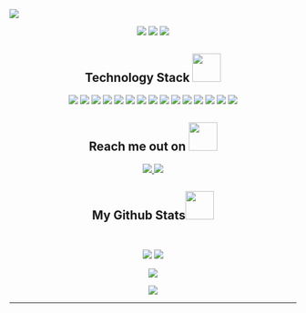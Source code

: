 <p align="center">
 
</p align="center">
<img src="https://github.com/ritik307/ritik307/blob/main/images/header_.png" />

<p align="center">
 
 <img src="https://badges.pufler.dev/visits/RachidMoysePolania/RachidMoysePolania"/> 
 <!-- <img src="https://badges.pufler.dev/years/ritik307"/> -->
 <img src="https://badges.pufler.dev/repos/RachidMoysePolania"/>
 <img src="https://badges.pufler.dev/commits/monthly/RachidMoysePolania" />

</p>

<!-- <p align="center">
  I'm a 3rd year student pursuing Master's in Systems Engineering 🎓 from Areandina University 🏛. I'm a passionate learner who's always willing to learn and work across technologies and domains 💡. I love to explore new technologies and leverage them to solve real-life problems ✨. Apart from that I also love to guide and mentor newbies👨🏻‍💻. I'm deep into Exploit 🕸️ Development, DevOps and DevSecOps.
</p>   -->

<h2 align="center">Technology Stack <img src="https://github.com/ritik307/ritik307/blob/main/images/laptop.gif" width="50"></h2>

<p align="center">
 <img src="https://img.shields.io/badge/-go-black?style=flat-square&logo=go"/>
<img src="https://img.shields.io/badge/-AWS-black?style=flat-square&logo=amazon"/>
<img src="https://img.shields.io/badge/-Rust-black?style=flat-square&logo=Rust"/>
<img src="https://img.shields.io/badge/-Python-black?style=flat-square&logo=Python"/>
<img src="https://img.shields.io/badge/-Azure-black?style=flat-square&logo=Microsoft%20Azure"/>
<img src="https://img.shields.io/badge/-Terraform-black?style=flat-square&logo=Terraform"/>
<img src="https://img.shields.io/badge/-Ansible-black?style=flat-square&logo=Ansible"/>
<img src="https://img.shields.io/badge/-Hacking-black?style=flat-square&logo=Hacking"/>
<img src="https://img.shields.io/badge/-CircleCI-black?style=flat-square&logo=CircleCI"/>
<img src="https://img.shields.io/badge/-Kubernetes-black?style=flat-square&logo=Kubernetes"/>
<img src="https://img.shields.io/badge/-Docker-black?style=flat-square&logo=Docker"/>
<img src="https://img.shields.io/badge/-Bash-black?style=flat-square&logo=Bash"/>
<img src="https://img.shields.io/badge/-PowerShell-black?style=flat-square&logo=Powershell"/>
<img src="https://img.shields.io/badge/-GitHub-black?style=flat-square&logo=github"/>
<img src="https://img.shields.io/badge/-UNIX-black?style=flat-square&logo=Linux"/>
</p>

<h2 align="center">Reach me out on <img src="https://media0.giphy.com/media/jqNPzdTTxQfOgOqpO4/source.gif" width="50"></h2>

<p align="center">
<a href="mailto: rachidmoyse1@hotmail.com">
 <img src="https://img.shields.io/badge/-rachid-c14438?style=flat-square&logo=Gmail&logoColor=white&link=mailto:rachidmoyse1@hotmail.com"/>
</a>
<a href="https://www.linkedin.com/in/rachid-moyse-polania-49b8b6125/">
 <img src="https://img.shields.io/badge/-rachid%20moyse-blue?style=flat-square&logo=Linkedin&logoColor=white&link=https://www.linkedin.com/in/rachid-moyse-polania-49b8b6125/"/>
</a>
</p>

<h2 align="center">
  My Github Stats<img src="https://media.giphy.com/media/VgCDAzcKvsR6OM0uWg/giphy.gif" width="50">
</h2>
 
<br>

<p align = "center">
  <img  src = "https://github-readme-stats.vercel.app/api?username=RachidMoysePolania&show_icons=true&theme=radical&line_height=27">
  <img src = "https://github-readme-stats.vercel.app/api/top-langs/?username=RachidMoysePolania&hide=html,css,java,shaderlab,kotlin,hlsl&theme=radical">
</p>

<p align = "center">
 <img  src="https://github-readme-streak-stats.herokuapp.com/?user=RachidMoysePolania&show_icons=true&locale=en&layout=compact&theme=radical&line_height=0" />
</p> 

<p align = "center">
 <img src="https://activity-graph.herokuapp.com/graph?username=RachidMoysePolania&theme=redical">
</p> 
<hr>
